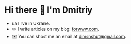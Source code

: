 # Hi there 👋 I'm Dmitriy

- ua I live in Ukraine.
- ✏️ I write articles on my blog: [forwww.com](https://forwww.com).
- ✉️ You can shoot me an email at [dimonshut@gmail.com](mailto:dimonshut@gmail.com).